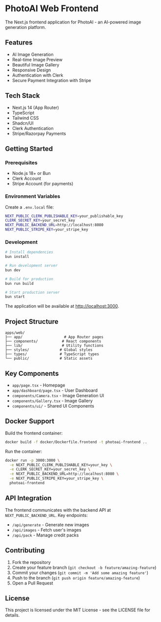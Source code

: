 # PhotoAI Web Frontend

The Next.js frontend application for PhotoAI - an AI-powered image generation platform.

## Features

- AI Image Generation
- Real-time Image Preview
- Beautiful Image Gallery
- Responsive Design
- Authentication with Clerk
- Secure Payment Integration with Stripe

## Tech Stack

- Next.js 14 (App Router)
- TypeScript
- Tailwind CSS
- Shadcn/UI
- Clerk Authentication
- Stripe/Razorpay Payments

## Getting Started

### Prerequisites

- Node.js 18+ or Bun
- Clerk Account
- Stripe Account (for payments)

### Environment Variables

Create a `.env.local` file:

```bash
NEXT_PUBLIC_CLERK_PUBLISHABLE_KEY=your_publishable_key
CLERK_SECRET_KEY=your_secret_key
NEXT_PUBLIC_BACKEND_URL=http://localhost:8080
NEXT_PUBLIC_STRIPE_KEY=your_stripe_key
```

### Development

```bash
# Install dependencies
bun install

# Run development server
bun dev

# Build for production
bun run build

# Start production server
bun start
```

The application will be available at [http://localhost:3000](http://localhost:3000).

## Project Structure

```
apps/web/
├── app/                   # App Router pages
├── components/           # React components
├── lib/                  # Utility functions
├── styles/              # Global styles
├── types/               # TypeScript types
└── public/              # Static assets
```

## Key Components

- `app/page.tsx` - Homepage
- `app/dashboard/page.tsx` - User Dashboard
- `components/Camera.tsx` - Image Generation UI
- `components/Gallery.tsx` - Image Gallery
- `components/ui/` - Shared UI Components

## Docker Support

Build the frontend container:

```bash
docker build -f docker/Dockerfile.frontend -t photoai-frontend ..
```

Run the container:

```bash
docker run -p 3000:3000 \
  -e NEXT_PUBLIC_CLERK_PUBLISHABLE_KEY=your_key \
  -e CLERK_SECRET_KEY=your_secret_key \
  -e NEXT_PUBLIC_BACKEND_URL=http://localhost:8080 \
  -e NEXT_PUBLIC_STRIPE_KEY=your_stripe_key \
  photoai-frontend
```

## API Integration

The frontend communicates with the backend API at `NEXT_PUBLIC_BACKEND_URL`. Key endpoints:

- `/api/generate` - Generate new images
- `/api/images` - Fetch user's images
- `/api/pack` - Manage credit packs

## Contributing

1. Fork the repository
2. Create your feature branch (`git checkout -b feature/amazing-feature`)
3. Commit your changes (`git commit -m 'Add some amazing feature'`)
4. Push to the branch (`git push origin feature/amazing-feature`)
5. Open a Pull Request

## License

This project is licensed under the MIT License - see the LICENSE file for details.
